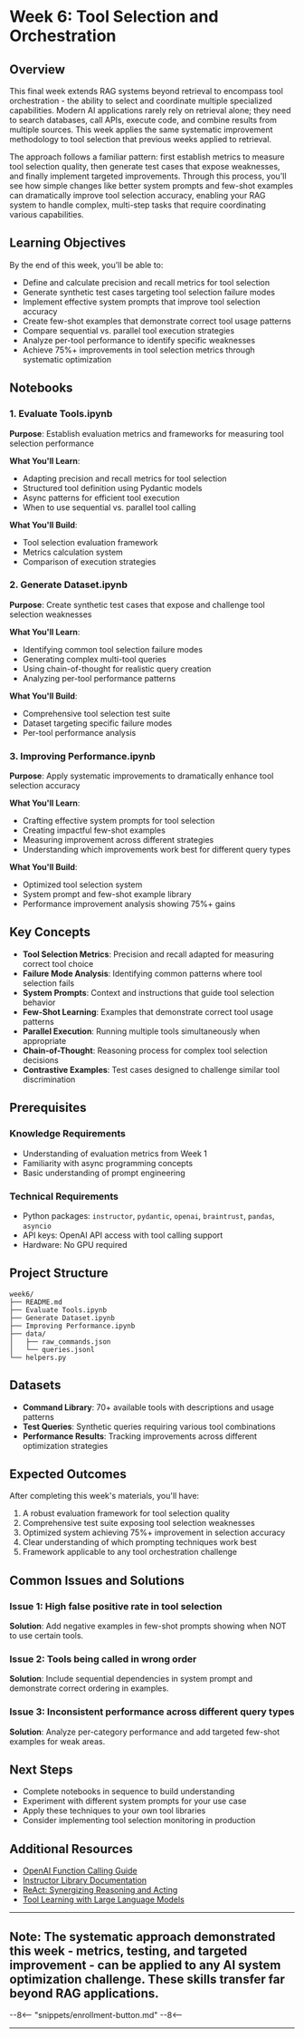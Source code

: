 # Week 6: Tool Selection and Orchestration

## Overview

This final week extends RAG systems beyond retrieval to encompass tool orchestration - the ability to select and coordinate multiple specialized capabilities. Modern AI applications rarely rely on retrieval alone; they need to search databases, call APIs, execute code, and combine results from multiple sources. This week applies the same systematic improvement methodology to tool selection that previous weeks applied to retrieval.

The approach follows a familiar pattern: first establish metrics to measure tool selection quality, then generate test cases that expose weaknesses, and finally implement targeted improvements. Through this process, you'll see how simple changes like better system prompts and few-shot examples can dramatically improve tool selection accuracy, enabling your RAG system to handle complex, multi-step tasks that require coordinating various capabilities.

## Learning Objectives

By the end of this week, you'll be able to:

- Define and calculate precision and recall metrics for tool selection
- Generate synthetic test cases targeting tool selection failure modes
- Implement effective system prompts that improve tool selection accuracy
- Create few-shot examples that demonstrate correct tool usage patterns
- Compare sequential vs. parallel tool execution strategies
- Analyze per-tool performance to identify specific weaknesses
- Achieve 75%+ improvements in tool selection metrics through systematic optimization

## Notebooks

### 1. Evaluate Tools.ipynb

**Purpose**: Establish evaluation metrics and frameworks for measuring tool selection performance

**What You'll Learn**:

- Adapting precision and recall metrics for tool selection
- Structured tool definition using Pydantic models
- Async patterns for efficient tool execution
- When to use sequential vs. parallel tool calling

**What You'll Build**:

- Tool selection evaluation framework
- Metrics calculation system
- Comparison of execution strategies

### 2. Generate Dataset.ipynb

**Purpose**: Create synthetic test cases that expose and challenge tool selection weaknesses

**What You'll Learn**:

- Identifying common tool selection failure modes
- Generating complex multi-tool queries
- Using chain-of-thought for realistic query creation
- Analyzing per-tool performance patterns

**What You'll Build**:

- Comprehensive tool selection test suite
- Dataset targeting specific failure modes
- Per-tool performance analysis

### 3. Improving Performance.ipynb

**Purpose**: Apply systematic improvements to dramatically enhance tool selection accuracy

**What You'll Learn**:

- Crafting effective system prompts for tool selection
- Creating impactful few-shot examples
- Measuring improvement across different strategies
- Understanding which improvements work best for different query types

**What You'll Build**:

- Optimized tool selection system
- System prompt and few-shot example library
- Performance improvement analysis showing 75%+ gains

## Key Concepts

- **Tool Selection Metrics**: Precision and recall adapted for measuring correct tool choice
- **Failure Mode Analysis**: Identifying common patterns where tool selection fails
- **System Prompts**: Context and instructions that guide tool selection behavior
- **Few-Shot Learning**: Examples that demonstrate correct tool usage patterns
- **Parallel Execution**: Running multiple tools simultaneously when appropriate
- **Chain-of-Thought**: Reasoning process for complex tool selection decisions
- **Contrastive Examples**: Test cases designed to challenge similar tool discrimination

## Prerequisites

### Knowledge Requirements

- Understanding of evaluation metrics from Week 1
- Familiarity with async programming concepts
- Basic understanding of prompt engineering

### Technical Requirements

- Python packages: `instructor`, `pydantic`, `openai`, `braintrust`, `pandas`, `asyncio`
- API keys: OpenAI API access with tool calling support
- Hardware: No GPU required

## Project Structure

```text
week6/
├── README.md
├── Evaluate Tools.ipynb
├── Generate Dataset.ipynb
├── Improving Performance.ipynb
├── data/
│   ├── raw_commands.json
│   └── queries.jsonl
└── helpers.py
```

## Datasets

- **Command Library**: 70+ available tools with descriptions and usage patterns
- **Test Queries**: Synthetic queries requiring various tool combinations
- **Performance Results**: Tracking improvements across different optimization strategies

## Expected Outcomes

After completing this week's materials, you'll have:

1. A robust evaluation framework for tool selection quality
2. Comprehensive test suite exposing tool selection weaknesses
3. Optimized system achieving 75%+ improvement in selection accuracy
4. Clear understanding of which prompting techniques work best
5. Framework applicable to any tool orchestration challenge

## Common Issues and Solutions

### Issue 1: High false positive rate in tool selection

**Solution**: Add negative examples in few-shot prompts showing when NOT to use certain tools.

### Issue 2: Tools being called in wrong order

**Solution**: Include sequential dependencies in system prompt and demonstrate correct ordering in examples.

### Issue 3: Inconsistent performance across different query types

**Solution**: Analyze per-category performance and add targeted few-shot examples for weak areas.

## Next Steps

- Complete notebooks in sequence to build understanding
- Experiment with different system prompts for your use case
- Apply these techniques to your own tool libraries
- Consider implementing tool selection monitoring in production

## Additional Resources

- [OpenAI Function Calling Guide](https://platform.openai.com/docs/guides/function-calling)
- [Instructor Library Documentation](https://jxnl.github.io/instructor/)
- [ReAct: Synergizing Reasoning and Acting](https://arxiv.org/abs/2210.03629)
- [Tool Learning with Large Language Models](https://arxiv.org/abs/2304.08354)

---

## **Note**: The systematic approach demonstrated this week - metrics, testing, and targeted improvement - can be applied to any AI system optimization challenge. These skills transfer far beyond RAG applications.

--8<--
  "snippets/enrollment-button.md"
--8<--

---

